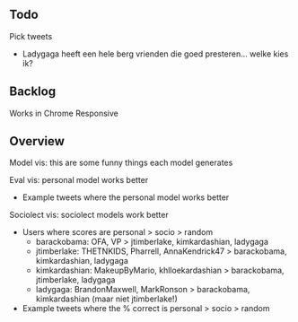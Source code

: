 Todo
----
Pick tweets
* Ladygaga heeft een hele berg vrienden die goed presteren... welke kies ik?

Backlog
-------
Works in Chrome
Responsive

Overview
--------
Model vis: this are some funny things each model generates

Eval vis: personal model works better
* Example tweets where the personal model works better

Sociolect vis: sociolect models work better
* Users where scores are personal > socio > random
  * barackobama: OFA, VP > jtimberlake, kimkardashian, ladygaga
  * jtimberlake: THETNKIDS, Pharrell, AnnaKendrick47 > barackobama, kimkardashian, ladygaga
  * kimkardashian: MakeupByMario, khlloekardashian > barackobama, jtimberlake, ladygaga
  * ladygaga: BrandonMaxwell, MarkRonson > barackobama, kimkardashian (maar niet jtimberlake!)
* Example tweets where the % correct is personal > socio > random